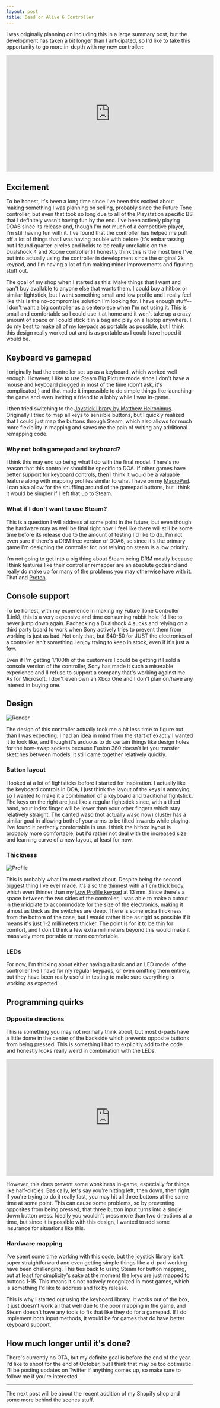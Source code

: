 ```yaml
---
layout: post
title: Dead or Alive 6 Controller
---
```


I was originally planning on including this in a large summary post, but the development has taken a bit longer than I anticipated, so I'd like to take this opportunity to go more in-depth with my new controller:

<iframe width="560" height="315" src="https://www.youtube.com/embed/RqWzqG6DqxQ" frameborder="0" allow="accelerometer; autoplay; encrypted-media; gyroscope; picture-in-picture" allowfullscreen></iframe>

<!--break-->

## Excitement

To be honest, it's been a long time since I've been this excited about making something I was planning on selling, probably since the Future Tone controller, but even that took so long due to all of the Playstation specific BS that I definitely wasn't having fun by the end. I've been actively playing DOA6 since its release and, though I'm not much of a competitive player, I'm still having fun with it. I've found that the controller has helped me pull off a lot of things that I was having trouble with before (it's embarrassing but I found quarter-circles and holds to be really unreliable on the Dualshock 4 and Xbone controller.) I honestly think this is the most time I've put into actually using the controller in development since the original 2k keypad, and I'm having a lot of fun making minor improvements and figuring stuff out.

The goal of my shop when I started as this: Make things that I want and can't buy available to anyone else that wants them. I could buy a hitbox or similar fightstick, but I want something small and low profile and I really feel like this is the no-compromise solution I'm looking for. I have enough stuff-- I don't want a big controller as a centerpiece when I'm not using it. This is small and comfortable so I could use it at home and it won't take up a crazy amount of space or I could stick it in a bag and play on a laptop anywhere. I do my best to make all of my keypads as portable as possible, but I think this design really worked out and is as portable as I could have hoped it would be. 

## Keyboard vs gamepad

I originally had the controller set up as a keyboard, which worked well enough. However, I like to use Steam Big Picture mode since I don't have a mouse and keyboard plugged in most of the time (don't ask, it's complicated,) and that made it impossible to do simple things like launching the game and even inviting a friend to a lobby while I was in-game. 

I then tried switching to the [Joystick library by Matthew Heironimus](https://github.com/MHeironimus/ArduinoJoystickLibrary). Originally I tried to map all keys to sensible buttons, but I quickly realized that I could just map the buttons through Steam, which also allows for much more flexibility in mapping and saves me the pain of writing any additional remapping code. 

### Why not both gamepad and keyboard?

I think this may end up being what I do with the final model. There's no reason that this controller should be specific to DOA. If other games have better support for keyboard controls, then I think it would be a valuable feature along with mapping profiles similar to what I have on my [MacroPad](https://shop.thnikk.moe/collections/6-key-keypads/products/macropad). I can also allow for the shuffling around of the gamepad buttons, but I think it would be simpler if I left that up to Steam.

### What if I don't want to use Steam?

This is a question I will address at some point in the future, but even though the hardware may as well be final right now, I feel like there will still be some time before its release due to the amount of testing I'd like to do. I'm not even sure if there's a DRM free version of DOA6, so since it's the primary game I'm designing the controller for, not relying on steam is a low priority.

I'm not going to get into a big thing about Steam being DRM mostly because I think features like their controller remapper are an absolute godsend and really do make up for many of the problems you may otherwise have with it. That and [Proton](https://www.protondb.com/).

## Console support

To be honest, with my experience in making my Future Tone Controller (Link), this is a very expensive and time consuming rabbit hole I'd like to never jump down again. Padhacking a Dualshock 4 sucks and relying on a third party board to work when Sony actively tries to prevent them from working is just as bad. Not only that, but $40-50 for JUST the electronics of a controller isn't something I enjoy trying to keep in stock, even if it's just a few. 

Even if I'm getting 1/100th of the customers I could be getting if I sold a console version of the controller, Sony has made it such a miserable experience and II refuse to support a company that's working against me. As for Microsoft, I don't even own an Xbox One and I don't plan on/have any interest in buying one. 

## Design

![Render](https://thnikk.github.io/blog/images/doaController/top.png)

The design of this controller actually took me a bit less time to figure out than I was expecting. I had an idea in mind from the start of exactly I wanted it to look like, and though it's arduous to do certain things like design holes for the how-swap sockets because Fusion 360 doesn't let you transfer sketches between models, it still came together relatively quickly.

### Button layout

I looked at a lot of fightsticks before I started for inspiration. I actually like the keyboard controls in DOA, I just think the layout of the keys is annoying, so I wanted to make it a combination of a keyboard and traditional fightstick. The keys on the right are just like a regular fightstick since, with a tilted hand, your index finger will be lower than your other fingers which stay relatively straight. The canted wasd (not actually wasd now) cluster has a similar goal in allowing both of your arms to be tilted inwards while playing. I've found it perfectly comfortable in use. I think the hitbox layout is probably more comfortable, but I'd rather not deal with the increased size and learning curve of a new layout, at least for now.

### Thickness

![Profile](https://thnikk.github.io/blog/images/doaController/profile.png)

This is probably what I'm most excited about. Despite being the second biggest thing I've ever made, it's also the thinnest with a 1 cm thick body, which even thinner than my [Low Profile keypad](https://shop.thnikk.moe/collections/all/products/2k-low-profile-keypad) at 13 mm. Since there's a space between the two sides of the controller, I was able to make a cutout in the midplate to accommodate for the size of the electronics, making it almost as thick as the switches are deep. There is some extra thickness from the bottom of the case, but I would rather it be as rigid as possible if it means it's just 1-2 millimeters thicker. The point is for it to be thin for comfort, and I don't think a few extra millimeters beyond this would make it massively more portable or more comfortable. 

### LEDs

For now, I'm thinking about either having a basic and an LED model of the controller like I have for my regular keypads, or even omitting them entirely, but they have been really useful in testing to make sure everything is working as expected. 

## Programming quirks

### Opposite directions

This is something you may not normally think about, but most d-pads have a little dome in the center of the backside which prevents opposite buttons from being pressed. This is something I had to explicitly add to the code and honestly looks really weird in combination with the LEDs. 

<iframe width="560" height="315" src="https://www.youtube.com/embed/uml30Ywj3rU" frameborder="0" allow="accelerometer; autoplay; encrypted-media; gyroscope; picture-in-picture" allowfullscreen></iframe>

However, this does prevent some wonkiness in-game, especially for things like half-circles. Basically, let's say you're hitting left, then down, then right. If you're trying to do it really fast, you may hit all three buttons at the same time at some point. This can cause some problems, so by preventing opposites from being pressed, that three button input turns into a single down button press. Ideally you wouldn't press more than two directions at a time, but since it is possible with this design, I wanted to add some insurance for situations like this. 

### Hardware mapping

I've spent some time working with this code, but the joystick library isn't super straightforward and even getting simple things like a d-pad working have been challenging. This ties back to using Steam for button mapping, but at least for simplicity's sake at the moment the keys are just mapped to buttons 1-15. This means it's not natively recognized in most games, which is something I'd like to address and fix by release.

This is why I started out using the keyboard library. It works out of the box, it just doesn't work all that well due to the poor mapping in the game, and Steam doesn't have any tools to fix that like they do for a gamepad. If I do implement both input methods, it would be for games that do have better keyboard support.


## How much longer until it's done?

There's currently no OTA, but my definite goal is before the end of the year. I'd like to shoot for the end of October, but I think that may be too optimistic. I'll be posting updates on Twitter if anything comes up, so make sure to follow me if you're interested.

------

The next post will be about the recent addition of my Shopify shop and some more behind the scenes stuff.
